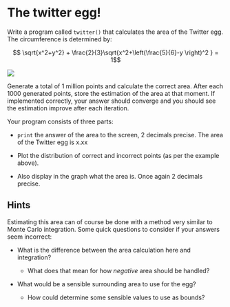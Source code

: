 # The twitter egg!

Write a program called `twitter()` that calculates the area of the Twitter egg. The circumference is determined by:

$$ \sqrt{x^2+y^2} + \frac{2}{3}\sqrt{x^2+\left(\frac{5}{6}-y \right)^2 } = 1$$

![](../../../assets/TwitterEiCombi.png)

Generate a total of 1 million points and calculate the correct area. After each 1000 generated points, store the estimation of the area at that moment. If implemented correctly, your answer should converge and you should see the estimation improve after each iteration.

Your program consists of three parts:

* `print` the answer of the area to the screen, 2 decimals precise.
    The area of the Twitter egg is x.xx

* Plot the distribution of correct and incorrect points (as per the example above). 

* Also display in the graph what the area is. Once again 2 decimals precise.

## Hints

Estimating this area can of course be done with a method very similar to Monte Carlo integration. Some
quick questions to consider if your answers seem incorrect:

* What is the difference between the area calculation here and integration?
    
    * What does that mean for how *negative* area should be handled?

* What would be a sensible surrounding area to use for the egg?
    
    * How could determine some sensible values to use as bounds?

